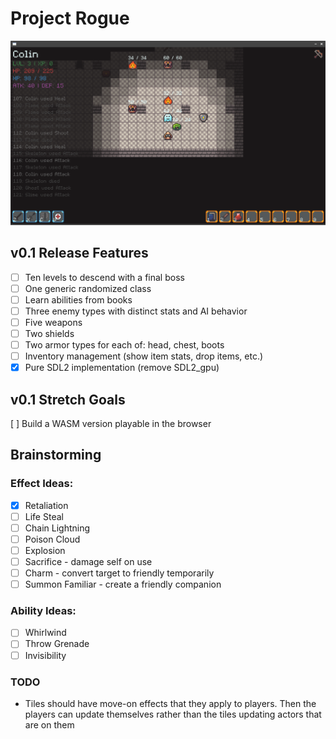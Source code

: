 # Project Rogue

![Screenshot](/assets/screenshot.png)

## v0.1 Release Features
- [ ] Ten levels to descend with a final boss
- [ ] One generic randomized class
- [ ] Learn abilities from books
- [ ] Three enemy types with distinct stats and AI behavior
- [ ] Five weapons
- [ ] Two shields
- [ ] Two armor types for each of: head, chest, boots
- [ ] Inventory management (show item stats, drop items, etc.)
- [x] Pure SDL2 implementation (remove SDL2_gpu)

## v0.1 Stretch Goals
[ ] Build a WASM version playable in the browser

## Brainstorming

### Effect Ideas:
- [x] Retaliation
- [ ] Life Steal
- [ ] Chain Lightning
- [ ] Poison Cloud
- [ ] Explosion
- [ ] Sacrifice - damage self on use
- [ ] Charm - convert target to friendly temporarily
- [ ] Summon Familiar - create a friendly companion

### Ability Ideas:
- [ ] Whirlwind
- [ ] Throw Grenade
- [ ] Invisibility

### TODO
- Tiles should have move-on effects that they apply to players. Then the players can update themselves rather than the tiles updating actors that are on them